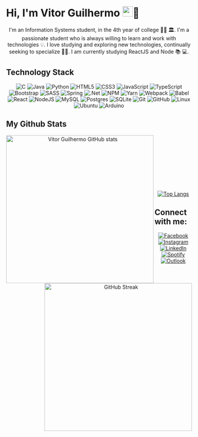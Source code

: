 <h1> Hi, I'm Vitor Guilhermo 
  <a target="_blank" rel="noopener noreferrer" href="https://camo.githubusercontent.com/e8e7b06ecf583bc040eb60e44eb5b8e0ecc5421320a92929ce21522dbc34c891/68747470733a2f2f6d656469612e67697068792e636f6d2f6d656469612f6876524a434c467a6361737252346961377a2f67697068792e676966"><img src="https://camo.githubusercontent.com/e8e7b06ecf583bc040eb60e44eb5b8e0ecc5421320a92929ce21522dbc34c891/68747470733a2f2f6d656469612e67697068792e636f6d2f6d656469612f6876524a434c467a6361737252346961377a2f67697068792e676966" width="28" data-canonical-src="https://media.giphy.com/media/hvRJCLFzcasrR4ia7z/giphy.gif" style="max-width: 100%;"></a>🐺 </h1>

<p align="center">
  I'm an Information Systems student, in the 4th year of college 👨‍🎓 🏛. I'm a passionate student who is always willing to learn and work with technologies 💡. I love studying and exploring new technologies, continually seeking to specialize 🧑‍💻. I am currently studying ReactJS and Node 📚 💻.
</p>


## Technology Stack

<p align="center">
  <img src="https://img.shields.io/badge/c-%2300599C.svg?style=for-the-badge&amp;logo=c&amp;logoColor=white" alt="C">
  <img src="https://img.shields.io/badge/java-%23ED8B00.svg?style=for-the-badge&amp;logo=java&amp;logoColor=white" alt="Java">
  <img src="https://img.shields.io/badge/python-3670A0?style=for-the-badge&amp;logo=python&amp;logoColor=ffdd54" alt="Python">
  <img src="https://img.shields.io/badge/html5-%23E34F26.svg?style=for-the-badge&amp;logo=html5&amp;logoColor=white" alt="HTML5">
  <img src="https://img.shields.io/badge/css3-%231572B6.svg?style=for-the-badge&amp;logo=css3&amp;logoColor=white" alt="CSS3">
  <img src="https://img.shields.io/badge/javascript-%23323330.svg?style=for-the-badge&amp;logo=javascript&amp;logoColor=%23F7DF1E" alt="JavaScript">
  <img src="https://img.shields.io/badge/typescript-%23007ACC.svg?style=for-the-badge&amp;logo=typescript&amp;logoColor=white" alt="TypeScript">
  <img src="https://img.shields.io/badge/bootstrap-%23563D7C.svg?style=for-the-badge&amp;logo=bootstrap&amp;logoColor=white" alt="Bootstrap">
  <img src="https://img.shields.io/badge/SASS-hotpink.svg?style=for-the-badge&amp;logo=SASS&amp;logoColor=white" alt="SASS">
  <img src="https://img.shields.io/badge/spring-%236DB33F.svg?style=for-the-badge&amp;logo=spring&amp;logoColor=white" alt="Spring">
  <img src="https://img.shields.io/badge/.NET-5C2D91?style=for-the-badge&amp;logo=.net&amp;logoColor=white" alt=".Net">
  <img src="https://img.shields.io/badge/NPM-%23000000.svg?style=for-the-badge&amp;logo=npm&amp;logoColor=white" alt="NPM">
  <img src="https://img.shields.io/badge/yarn-%232C8EBB.svg?style=for-the-badge&amp;logo=yarn&amp;logoColor=white" alt="Yarn">
  <img src="https://img.shields.io/badge/webpack-%238DD6F9.svg?style=for-the-badge&amp;logo=webpack&amp;logoColor=black" alt="Webpack">
  <img src="https://img.shields.io/badge/Babel-F9DC3e?style=for-the-badge&amp;logo=babel&amp;logoColor=black" alt="Babel">
  <img src="https://img.shields.io/badge/react-%2320232a.svg?style=for-the-badge&amp;logo=react&amp;logoColor=%2361DAFB" alt="React">
  <img src="https://img.shields.io/badge/node.js-6DA55F?style=for-the-badge&amp;logo=node.js&amp;logoColor=white" alt="NodeJS">
  <img src="https://img.shields.io/badge/mysql-%2300f.svg?style=for-the-badge&amp;logo=mysql&amp;logoColor=white" alt="MySQL">
  <img src="https://img.shields.io/badge/postgres-%23316192.svg?style=for-the-badge&amp;logo=postgresql&amp;logoColor=white" alt="Postgres">
  <img src="https://img.shields.io/badge/sqlite-%2307405e.svg?style=for-the-badge&amp;logo=sqlite&amp;logoColor=white" alt="SQLite">
  <img src="https://img.shields.io/badge/git-%23F05033.svg?style=for-the-badge&amp;logo=git&amp;logoColor=white" alt="Git">
  <img src="https://img.shields.io/badge/github-%23121011.svg?style=for-the-badge&amp;logo=github&amp;logoColor=white" alt="GitHub">
  <img src="https://img.shields.io/badge/Linux-FCC624?style=for-the-badge&amp;logo=linux&amp;logoColor=black" alt="Linux">
  <img src="https://img.shields.io/badge/Ubuntu-E95420?style=for-the-badge&amp;logo=ubuntu&amp;logoColor=white" alt="Ubuntu">
  <img src="https://img.shields.io/badge/-Arduino-00979D?style=for-the-badge&amp;logo=Arduino&amp;logoColor=white" alt="Arduino">
</p>



## My Github Stats
<div align="center">
  <a href="https://github.com/Vitor_Guilhermo/github-readme-stats">
    <img align="left" width="400" src="https://github-readme-stats.vercel.app/api?username=VitorGuilhermo&amp;count_private=true&amp;theme=algolia&amp;show_icons=true"     alt="Vitor Guilhermo GitHub stats">
  </a>
  <a href="https://git.io/streak-stats">
    <img align="right" width="400" src="http://github-readme-streak-stats.herokuapp.com?user=VitorGuilhermo&amp;theme=algolia&amp;date_format=M%20j%5B%2C%20Y%5D" alt="GitHub Streak">
  </a>
</div>

<br><br><br><br><br><br><br><br>

<div align="center">
  <a href="https://github.com/anuraghazra/github-readme-stats">
    <img align="center" src="https://github-readme-stats.vercel.app/api/top-langs/?username=VitorGuilhermo&amp;theme=algolia&amp;layout=compact" alt="Top Langs">
  </a> 
</div>




<h2 align="left">Connect with me:</h2>
<p align="center">
  <a href="https://www.facebook.com/vitor.araujo.167527/" target="_blank">
    <img src="https://img.shields.io/badge/Facebook-%231877F2.svg?style=for-the-badge&amp;logo=Facebook&amp;logoColor=white" alt="Facebook">
  </a>
  <a href="https://www.instagram.com/Vitor_Guilhermo/" target="_blank">
    <img src="https://img.shields.io/badge/Instagram-%23E4405F.svg?style=for-the-badge&logo=Instagram&logoColor=white" alt="Instagram">
  </a>
  <a href="https://www.linkedin.com/in/vitor-guilhermo-64a204215/" target="_blank">
    <img src="https://img.shields.io/badge/linkedin-%230077B5.svg?style=for-the-badge&amp;logo=linkedin&amp;logoColor=white" alt="LinkedIn">
  </a>
  <a href="https://open.spotify.com/user/kanzuo?si=a610a27ab7f74238">
    <img src="https://img.shields.io/badge/Spotify-1ED760?style=for-the-badge&amp;logo=spotify&amp;logoColor=white" alt="Spotify">
  </a>  
  <a href="mailto: viguilhermo@hotmail.com" target="_blank">
    <img src="https://img.shields.io/badge/viguilhermo@hotmail.com-0078D4?style=for-the-badge&amp;logo=microsoft-outlook&amp;logoColor=white" alt="Outlook">
  </a>
</p>
